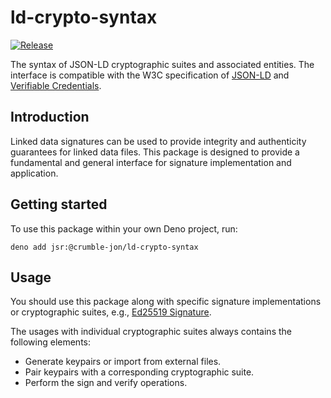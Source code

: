 # ld-crypto-syntax

[![Release](https://github.com/herculas/ld-crypto-syntax/actions/workflows/release.yml/badge.svg)](https://github.com/herculas/ld-crypto-syntax/actions/workflows/release.yml)

The syntax of JSON-LD cryptographic suites and associated entities. The interface is compatible with the W3C
specification of [JSON-LD](https://www.w3.org/TR/json-ld11/) and
[Verifiable Credentials](https://www.w3.org/TR/vc-data-model-2.0/).

## Introduction

Linked data signatures can be used to provide integrity and authenticity guarantees for linked data files. This package
is designed to provide a fundamental and general interface for signature implementation and application.

## Getting started

To use this package within your own Deno project, run:

```shell
deno add jsr:@crumble-jon/ld-crypto-syntax
```

## Usage

You should use this package along with specific signature implementations or cryptographic suites, e.g.,
[Ed25519 Signature](https://jsr.io/@crumble-jon/ld-sig-ed25519).

The usages with individual cryptographic suites always contains the following elements:

- Generate keypairs or import from external files.
- Pair keypairs with a corresponding cryptographic suite.
- Perform the sign and verify operations.
